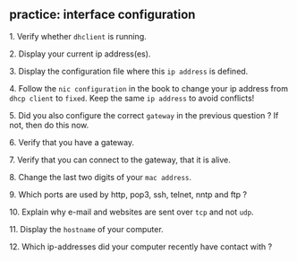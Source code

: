 ## practice: interface configuration

1\. Verify whether `dhclient` is running.

2\. Display your current ip address(es).

3\. Display the configuration file where this `ip address` is defined.

4\. Follow the `nic configuration` in the book to change your ip address
from `dhcp client` to `fixed`. Keep the same `ip address` to avoid
conflicts!

5\. Did you also configure the correct `gateway` in the previous
question ? If not, then do this now.

6\. Verify that you have a gateway.

7\. Verify that you can connect to the gateway, that it is alive.

8\. Change the last two digits of your `mac address`.

9\. Which ports are used by http, pop3, ssh, telnet, nntp and ftp ?

10\. Explain why e-mail and websites are sent over `tcp` and not `udp`.

11\. Display the `hostname` of your computer.

12\. Which ip-addresses did your computer recently have contact with ?
